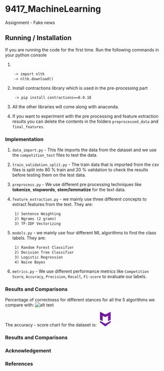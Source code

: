 # 9417_MachineLearning

Assignment - Fake news

## Running / Installation

If you are running the code for the first time. Run the following commands in your python console

1) 

        -> import nltk
        -> nltk.download()
        
2) Install contractions library which is used in the pre-processing part

        -> pip install contractions==0.0.18
        
3) All the other libraries will come along with anaconda.

4) If you want to experiment with the pre processing and feature extraction results
you can delete the contents in the folders `preprocessed_data` and `final_features`.

### Implementation

1) `data_import.py` - This file imports the data from the dataset and we use the `competition_test` files to test the data.
2) `train_validation_split.py` - The train data that is imported from the csv files is split into 80 %
train and 20 % validation to check the results before testing them on the test data.
3) `preprocess.py` - We use different pre processing techniques like **tokenize**, **stopwords**, **stem/lemmatize** for the text data.
4) `feature_extraction.py` - we mainly use three different concepts to extract features from the text. They are:  
     
        1) Sentence Weighting 
        2) Ngrams (2 grams)
        3) TF-IDF Vectorizing
    
5) `models.py` - we mainly use four different ML algorithms to find the class labels. They are:  
     
        1) Random Forest Classifier
        2) Decision Tree Classifier
        3) Logistic Regression
        4) Naive Bayes
        
6) `metrics.py` -  We use different performance metrics like `Competition Score`, `Accuracy`, `Precision`,
`Recall`, `F1-score` to evaluate our labels.


        
### Results and Comparisons

Percentage of correctness for different stances for all the 5 algorithms we compare with:
    ![alt text](https://github.com/shashankboosi/9417_MachineLearning/tree/master/images/correctness.jpeg "Percentage Correctness")
    
The accuracy - score chart for the dataset is: 
    ![alt text](https://github.com/adam-p/markdown-here/raw/master/src/common/images/icon48.png "Accuracy - Score")



### Results and Comparisons


### Acknowledgement


### References 
